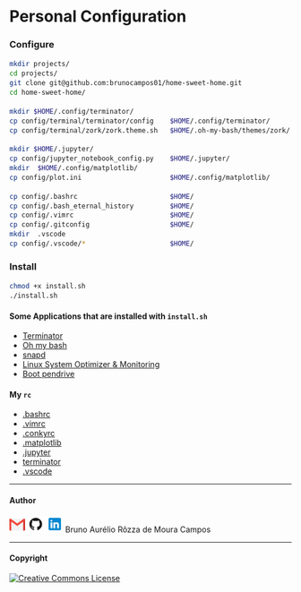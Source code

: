 # Personal Configuration

### Configure
```bash
mkdir projects/
cd projects/
git clone git@github.com:brunocampos01/home-sweet-home.git
cd home-sweet-home/

mkdir $HOME/.config/terminator/
cp config/terminal/terminator/config    $HOME/.config/terminator/
cp config/terminal/zork/zork.theme.sh   $HOME/.oh-my-bash/themes/zork/

mkdir $HOME/.jupyter/
cp config/jupyter_notebook_config.py    $HOME/.jupyter/
mkdir  $HOME/.config/matplotlib/
cp config/plot.ini                      $HOME/.config/matplotlib/

cp config/.bashrc                       $HOME/
cp config/.bash_eternal_history         $HOME/
cp config/.vimrc                        $HOME/
cp config/.gitconfig                    $HOME/
mkdir  .vscode
cp config/.vscode/*                     $HOME/
```

### Install 
```bash
chmod +x install.sh
./install.sh
```

#### Some Applications that are installed with `install.sh`
- [Terminator](https://terminator-gtk3.readthedocs.io/en/latest/index.html)
- [Oh my bash](https://ohmybash.github.io/)
- [snapd](https://snapcraft.io)
- [Linux System Optimizer & Monitoring](https://oguzhaninan.github.io/Stacer-Web/)
- [Boot pendrive](https://www.balena.io/etcher/)

#### My `rc`
- [.bashrc](config/.bashrc)
- [.vimrc](config/.vimrc)
- [.conkyrc](config/.conkyrc)
- [.matplotlib](config/.matplotlib)
- [.jupyter](config/jupyter_notebook_config)
- [terminator](config/)
- [.vscode](config/)
---

#### Author
<a href="mailto:brunocampos01@gmail.com" target="_blank"><img class="" src="https://github.com/brunocampos01/devops/blob/master/images/gmail.png" width="28"></a>
<a href="https://github.com/brunocampos01" target="_blank"><img class="ai-subscribed-social-icon" src="https://github.com/brunocampos01/devops/blob/master/images/github.png" width="30"></a>
<a href="https://www.linkedin.com/in/brunocampos01/" target="_blank"><img class="ai-subscribed-social-icon" src="https://github.com/brunocampos01/devops/blob/master/images/linkedin.png" width="30"></a>
Bruno Aurélio Rôzza de Moura Campos 

---

#### Copyright
<a rel="license" href="http://creativecommons.org/licenses/by-sa/4.0/"><img alt="Creative Commons License" style="border-width:0" src="https://i.creativecommons.org/l/by-sa/4.0/88x31.png" /></a><br/>
